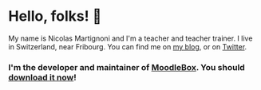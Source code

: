 # Hello, folks! :wave:

My name is Nicolas Martignoni and I'm a teacher and teacher trainer. I live in Switzerland, near Fribourg. You can find me on [my blog][blog], or on [Twitter][tw].

### I'm the developer and maintainer of [MoodleBox](https://github.com/moodlebox/moodlebox). You should [download it now](https://moodlebox.net/)!

<!--
I'm an OpenEdTech enthusiast, a [Moodle](https://moodle.org/) freak and free software person.

<a href="https://github.com/martignoni/">
  <img src="https://github-readme-stats.vercel.app/api?username=martignoni&show_icons=true&title_color=24292f&text_color=24292f&icon_color=2bbc8a" alt="Nicolas Martignoni's Github stats"/>
</a>
-->

[tw]: https://twitter.com/Martin_Heinz_
[gh]: https://github.com/MartinHeinz
[blog]: https://www.linkedin.com/in/heinz-martin/
